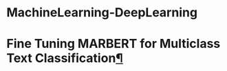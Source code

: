 # MachineLearning-DeepLearning
<h1 id="Fine-Tuning-MARBERT-for-Multiclass-Text-Classification-For-Arabic-Language">Fine Tuning MARBERT for Multiclass Text Classification<a href="//github.com/rohan-paul/MachineLearning-DeepLearning-Code-for-my-YouTube-Channel/blob/e9ed2c231cfc83dd0b9e158f6998b4f1f1733219/NLP/#Fine-Tuning-DistilBERT-for-Multiclass-Text-Classification" class="anchor-link">¶</a></h1>
